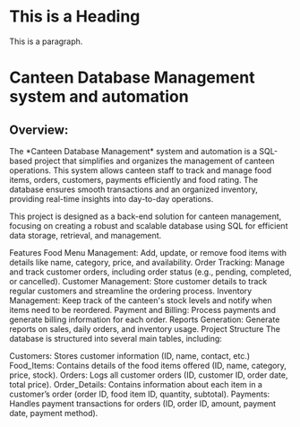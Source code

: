 <!DOCTYPE html>
<html>
<head>
<title>Page Title</title>
</head>
<body>

<h1>This is a Heading</h1>
<p>This is a paragraph.</p>

</body>
</html>

<h1>Canteen Database Management system and automation</h1>

<h2>Overview:</h2>
The *Canteen Database Management* system and automation is a SQL-based project that simplifies and organizes the management of canteen operations. This system allows canteen staff to track and manage food items, orders, customers, payments efficiently and food rating. The database ensures smooth transactions and an organized inventory, providing real-time insights into day-to-day operations.

This project is designed as a back-end solution for canteen management, focusing on creating a robust and scalable database using SQL for efficient data storage, retrieval, and management.

Features
Food Menu Management: Add, update, or remove food items with details like name, category, price, and availability.
Order Tracking: Manage and track customer orders, including order status (e.g., pending, completed, or cancelled).
Customer Management: Store customer details to track regular customers and streamline the ordering process.
Inventory Management: Keep track of the canteen's stock levels and notify when items need to be reordered.
Payment and Billing: Process payments and generate billing information for each order.
Reports Generation: Generate reports on sales, daily orders, and inventory usage.
Project Structure
The database is structured into several main tables, including:

Customers: Stores customer information (ID, name, contact, etc.)
Food_Items: Contains details of the food items offered (ID, name, category, price, stock).
Orders: Logs all customer orders (ID, customer ID, order date, total price).
Order_Details: Contains information about each item in a customer’s order (order ID, food item ID, quantity, subtotal).
Payments: Handles payment transactions for orders (ID, order ID, amount, payment date, payment method).
